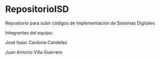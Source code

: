 # RepositorioISD
Repositorio para subir códigos de Implementación de Sistemas Digitales

Integrantes del equipo:

José Isaac Cardona Candelas

Juan Antonio Villa Guerrero
